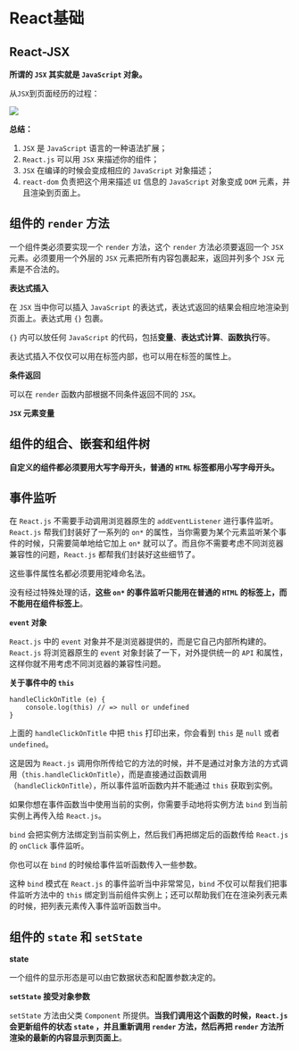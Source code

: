 # React基础 #

## React-JSX ##

**所谓的 `JSX` 其实就是 `JavaScript` 对象。**

从`JSX`到页面经历的过程：

![](https://i.imgur.com/dBOd580.png)

**总结：**

1. `JSX` 是 `JavaScript` 语言的一种语法扩展；
2. `React.js` 可以用 `JSX` 来描述你的组件；
3. `JSX` 在编译的时候会变成相应的 `JavaScript` 对象描述；
4. `react-dom` 负责把这个用来描述 `UI` 信息的 `JavaScript` 对象变成 `DOM` 元素，并且渲染到页面上。

## 组件的 `render` 方法 ##

一个组件类必须要实现一个 `render` 方法，这个 `render` 方法必须要返回一个 `JSX` 元素。必须要用一个外层的 `JSX` 元素把所有内容包裹起来，返回并列多个 `JSX` 元素是不合法的。

**表达式插入**

在 `JSX` 当中你可以插入 `JavaScript` 的表达式，表达式返回的结果会相应地渲染到页面上。表达式用 `{}` 包裹。

`{}` 内可以放任何 `JavaScript` 的代码，包括**变量**、**表达式计算**、**函数执行**等。

表达式插入不仅仅可以用在标签内部，也可以用在标签的属性上。

**条件返回**

可以在 `render` 函数内部根据不同条件返回不同的 `JSX`。

**`JSX` 元素变量**

## 组件的组合、嵌套和组件树 ##

**自定义的组件都必须要用大写字母开头，普通的 `HTML` 标签都用小写字母开头。**

## 事件监听 ##

在 `React.js` 不需要手动调用浏览器原生的 `addEventListener` 进行事件监听。`React.js` 帮我们封装好了一系列的 `on*` 的属性，当你需要为某个元素监听某个事件的时候，只需要简单地给它加上 `on*` 就可以了。而且你不需要考虑不同浏览器兼容性的问题，`React.js` 都帮我们封装好这些细节了。

这些事件属性名都必须要用驼峰命名法。

没有经过特殊处理的话，**这些 `on*` 的事件监听只能用在普通的 `HTML` 的标签上，而不能用在组件标签上**。

**`event` 对象**

`React.js` 中的 `event` 对象并不是浏览器提供的，而是它自己内部所构建的。`React.js` 将浏览器原生的 `event` 对象封装了一下，对外提供统一的 `API` 和属性，这样你就不用考虑不同浏览器的兼容性问题。

**关于事件中的 `this`**

    handleClickOnTitle (e) {
        console.log(this) // => null or undefined
    }
   
上面的 `handleClickOnTitle` 中把 `this` 打印出来，你会看到 `this` 是 `null` 或者 `undefined`。

这是因为 `React.js` 调用你所传给它的方法的时候，并不是通过对象方法的方式调用（`this.handleClickOnTitle`），而是直接通过函数调用 （`handleClickOnTitle`），所以事件监听函数内并不能通过 `this` 获取到实例。    

如果你想在事件函数当中使用当前的实例，你需要手动地将实例方法 `bind` 到当前实例上再传入给 `React.js`。

`bind` 会把实例方法绑定到当前实例上，然后我们再把绑定后的函数传给 `React.js` 的 `onClick` 事件监听。

你也可以在 `bind` 的时候给事件监听函数传入一些参数。

这种 `bind` 模式在 `React.js` 的事件监听当中非常常见，`bind` 不仅可以帮我们把事件监听方法中的 `this` 绑定到当前组件实例上；还可以帮助我们在在渲染列表元素的时候，把列表元素传入事件监听函数当中。

## 组件的 `state` 和 `setState` ##

**state**

一个组件的显示形态是可以由它数据状态和配置参数决定的。

**`setState` 接受对象参数**

`setState` 方法由父类 `Component` 所提供。**当我们调用这个函数的时候，`React.js` 会更新组件的状态 `state` ，并且重新调用 `render` 方法，然后再把 `render` 方法所渲染的最新的内容显示到页面上**。


